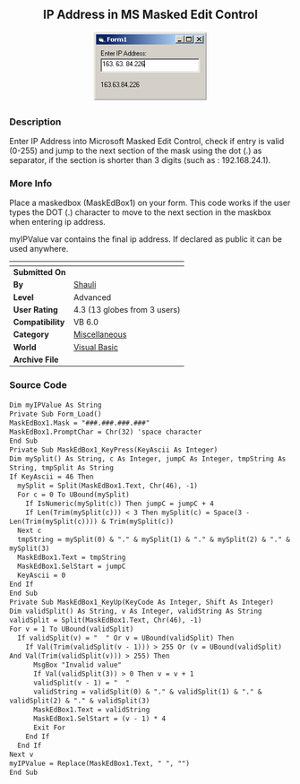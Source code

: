 ﻿<div align="center">

## IP Address in MS Masked Edit Control

<img src="PIC20045221518349191.jpg">
</div>

### Description

Enter IP Address into Microsoft Masked Edit Control, check if entry is valid (0-255) and jump to the next section of the mask using the dot (.) as separator, if the section is shorter than 3 digits (such as : 192.168.24.1).
 
### More Info
 
Place a maskedbox (MaskEdBox1) on your form. This code works if the user types the DOT (.) character to move to the next section in the maskbox when entering ip address.

myIPValue var contains the final ip address. If declared as public it can be used anywhere.


<span>             |<span>
---                |---
**Submitted On**   |
**By**             |[Shauli](https://github.com/Planet-Source-Code/PSCIndex/blob/master/ByAuthor/shauli.md)
**Level**          |Advanced
**User Rating**    |4.3 (13 globes from 3 users)
**Compatibility**  |VB 6\.0
**Category**       |[Miscellaneous](https://github.com/Planet-Source-Code/PSCIndex/blob/master/ByCategory/miscellaneous__1-1.md)
**World**          |[Visual Basic](https://github.com/Planet-Source-Code/PSCIndex/blob/master/ByWorld/visual-basic.md)
**Archive File**   |[](https://github.com/Planet-Source-Code/shauli-ip-address-in-ms-masked-edit-control__1-53946/archive/master.zip)





### Source Code

```
Dim myIPValue As String
Private Sub Form_Load()
MaskEdBox1.Mask = "###.###.###.###"
MaskEdBox1.PromptChar = Chr(32) 'space character
End Sub
Private Sub MaskEdBox1_KeyPress(KeyAscii As Integer)
Dim mySplit() As String, c As Integer, jumpC As Integer, tmpString As String, tmpSplit As String
If KeyAscii = 46 Then
  mySplit = Split(MaskEdBox1.Text, Chr(46), -1)
  For c = 0 To UBound(mySplit)
    If IsNumeric(mySplit(c)) Then jumpC = jumpC + 4
    If Len(Trim(mySplit(c))) < 3 Then mySplit(c) = Space(3 - Len(Trim(mySplit(c)))) & Trim(mySplit(c))
  Next c
  tmpString = mySplit(0) & "." & mySplit(1) & "." & mySplit(2) & "." & mySplit(3)
  MaskEdBox1.Text = tmpString
  MaskEdBox1.SelStart = jumpC
  KeyAscii = 0
End If
End Sub
Private Sub MaskEdBox1_KeyUp(KeyCode As Integer, Shift As Integer)
Dim validSplit() As String, v As Integer, validString As String
validSplit = Split(MaskEdBox1.Text, Chr(46), -1)
For v = 1 To UBound(validSplit)
  If validSplit(v) = "  " Or v = UBound(validSplit) Then
    If Val(Trim(validSplit(v - 1))) > 255 Or (v = UBound(validSplit) And Val(Trim(validSplit(v))) > 255) Then
      MsgBox "Invalid value"
      If Val(validSplit(3)) > 0 Then v = v + 1
      validSplit(v - 1) = "  "
      validString = validSplit(0) & "." & validSplit(1) & "." & validSplit(2) & "." & validSplit(3)
      MaskEdBox1.Text = validString
      MaskEdBox1.SelStart = (v - 1) * 4
      Exit For
    End If
  End If
Next v
myIPValue = Replace(MaskEdBox1.Text, " ", "")
End Sub
```

